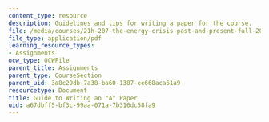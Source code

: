 ```yaml
---
content_type: resource
description: Guidelines and tips for writing a paper for the course.
file: /media/courses/21h-207-the-energy-crisis-past-and-present-fall-2010/a67dbff5bf3c99aa071a7b316dc58fa9_MIT21H_207F10_10tips.pdf
file_type: application/pdf
learning_resource_types:
- Assignments
ocw_type: OCWFile
parent_title: Assignments
parent_type: CourseSection
parent_uid: 3a8c29db-7a38-ba60-1387-ee668aca61a9
resourcetype: Document
title: Guide to Writing an "A" Paper
uid: a67dbff5-bf3c-99aa-071a-7b316dc58fa9
---
```

